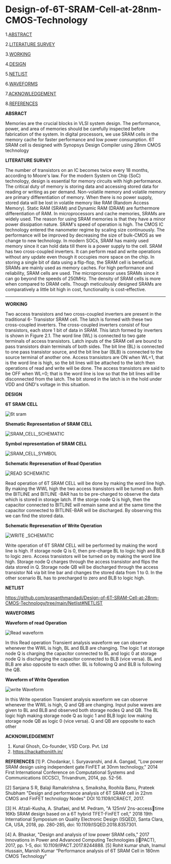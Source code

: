 # Design-of-6T-SRAM-Cell-at-28nm-CMOS-Technology
1.[ABSTRACT](https://github.com/prasanthmandadi/Design-of-6T-SRAM-Cell-at-28nm-CMOS-Technology/edit/main/README.md#ABSRACT)

2.[LITERATURE SURVEY](https://github.com/prasanthmandadi/Design-of-6T-SRAM-Cell-at-28nm-CMOS-Technology/edit/main/README.md#LITERATURE-SURVEY)

3.[WORKING](https://github.com/prasanthmandadi/Design-of-6T-SRAM-Cell-at-28nm-CMOS-Technology/edit/main/README.md#WORKING)

4.[DESIGN](https://github.com/prasanthmandadi/Design-of-6T-SRAM-Cell-at-28nm-CMOS-Technology/edit/main/README.md#DESIGN)

5.[NETLIST](https://github.com/prasanthmandadi/Design-of-6T-SRAM-Cell-at-28nm-CMOS-Technology/edit/main/README.md#NETLIST)

6.[WAVEFORMS](https://github.com/prasanthmandadi/Design-of-6T-SRAM-Cell-at-28nm-CMOS-Technology/edit/main/README.md#WAVEFORMS)

7.[ACKNOWLEDGEMENT](https://github.com/prasanthmandadi/Design-of-6T-SRAM-Cell-at-28nm-CMOS-Technology/edit/main/README.md#ACKNOWLEDGEMENT)

8.[REFERENCES](https://github.com/prasanthmandadi/Design-of-6T-SRAM-Cell-at-28nm-CMOS-Technology/edit/main/README.md#REFERENCES)

**ABSRACT**

Memories are the crucial blocks in VLSI system 
design. The performance, power, and area of memories should 
be carefully inspected before fabrication of the system. In digital 
processors, we use SRAM cells in the memory cache for faster 
performance and low power consumption. 6T SRAM cell is 
designed with Synopsys Design Compiler using 28nm CMOS 
technology

**LITERATURE SURVEY**

The number of transistors on an IC becomes twice 
every 18 months, according to Moore's law. For the modern 
System on Chip (SoC) technology, design is essential for
memory circuits with high performance. The critical duty of 
memory is storing data and accessing stored data for reading 
or writing as per demand. Non-volatile memory and volatile 
memory are primary differentiation of memory. When there 
is no power supply, stored data will be lost in volatile memory 
like RAM (Random Access Memory). Static RAM (SRAM) 
and Dynamic RAM (DRAM) are furthermore differentiation 
of RAM. In microprocessors and cache memories, SRAMs 
are widely used. The reason for using SRAM memories is 
that they have a minor power dissipation nature. SRAM's
speed of operation is high. The CMOS IC technology entered
the nanometer regime by scaling size continuously. The 
performance will be improved by decreasing the size of bulk-CMOS as we change to new technology. In modern SOCs,
SRAM has mainly used memory since it can hold data till 
there is a power supply to the cell. SRAM has two cross-coupled inverters. It can perform read and write operations 
without any update even though it occupies more space on 
the chip. In storing a single bit of data using a flip-flop, the 
SRAM cell is beneficial. SRAMs are mainly used as memory 
caches. For high performance and reliability, SRAM cells are 
used. The microprocessor uses SRAMs since it can go 
beyond the speeds of 250MHz. The density of SRAM cells is 
more when compared to DRAM cells. Though meticulously 
designed SRAMs are comparatively a little bit high in cost, 
functionality is cost-effective.

****
**WORKING**


Two access transistors and two cross-coupled inverters are 
present in the traditional 6- Transistor SRAM cell. The latch is 
formed with these two cross-coupled inverters. The cross-coupled 
inverters consist of four transistors, each store 1 bit of data in 
SRAM. This latch formed by inverters is shown in Figure 2.1. The
word line (WL) is connected to two gate terminals of access 
transistors. Latch inputs of the SRAM cell are bound to pass 
transistors drain terminals of both sides. The bit line (BL) is 
connected to one pass transistor source, and the bit line bar (BLB) is 
connected to the source terminal of another one. Access transistors 
are ON when WL=1, that is the word line is high, so the bit lines 
will be attached to the latch then operations of read and write will be done. The access transistors are said to be OFF when WL=0; that 
is the word line is low so that the bit lines will be disconnected from
the latch. The bit stored in the latch is in the hold under VDD and 
GND's voltage in this situation.

**DESIGN**

**6T SRAM CELL** 

![6t sram](https://user-images.githubusercontent.com/85571828/155920389-58ba797e-6a83-481b-9f9b-e767cc3e2cfc.jpg) 
                                                                                                 

**Shematic Representation of SRAM CELL**

![SRAM_CELL_SCHEMATIC](https://user-images.githubusercontent.com/85571828/155921219-55d5698b-ae1d-4b50-847b-e86b8e0566f4.JPG)

**Symbol representation of SRAM CELL**

![SRAM_CELL_SYMBOL](https://user-images.githubusercontent.com/85571828/155921283-46a531c4-b11f-4c63-ba91-731433131cc1.JPG)


**Schematic Represenation of Read Operation**

![READ SCHEMATIC](https://user-images.githubusercontent.com/85571828/155921387-5bd706a7-57f7-4538-be47-18fa45c40746.JPG)

Read operation of 6T SRAM CELL will be done by making the word line high. By making the WWL high the two access transistors will be turned on. Both the BITLINE and BITLINE -BAR has to be pre-charged to observe the data which is stored in storage latch. If the storge node Q is high, then the capacitor connected to BITLINE will remain same and at the same time the capacitor connected to BITLINE-BAR will be discharged. By observing this we can find the stored data.


**Schematic Represenation of Write Operation**

![WRITE _SCHEMATIC](https://user-images.githubusercontent.com/85571828/155921457-b0c4e9d0-06ca-4fbd-8036-314bba2b5017.JPG)

Write operation of 6T SRAM CELL will be performed by making the word line is high. If storage node Q is 0, then pre-charge BL to logic high and BLB to logic zero. Access transistors will be turned on by making the word line high. Storage node Q charges through the access transistor and flips the data stored in Q. Storage node QB will be discharged through the access transistor N4 via bit line bar and changes the stored data from 1 to 0. In the other scenario BL has to precharged to zero and BLB to logic high.

**NETLIST** 

https://github.com/prasanthmandadi/Design-of-6T-SRAM-Cell-at-28nm-CMOS-Technology/tree/main/Netlist#NETLIST

**WAVEFORMS**

**Waveform of read Operation**

![Read waveform](https://user-images.githubusercontent.com/85571828/155921617-c51a0400-c33a-4c4d-b319-009fa9e74dc7.JPG)

In this Read operation Transient analysis waveform we can observe whenever the WWL is high, BL and BLB are changing. The logic 1 at storage node Q is charging the capacitor connected to BL and logic 0 at storage node Q is discharging the capacitor connected to BLB (vice versa). BL and BLB are also opposite to each other. BL is following Q and BLB is following the QB.

**Waveform of Write Operation**

![write Waveform](https://user-images.githubusercontent.com/85571828/155921677-254a6cc9-87a8-4354-bd78-bbe57cf539fc.JPG)

In this Write operation Transient analysis waveform we can observe whenever the WWL is high, Q and QB are changing. Input pulse waves are given to BL and BLB and observed both storage nodes Q and QB. The BL logic high making storage node Q as logic 1 and BLB logic low making storage node QB as logic 0 (vice versa). Q and QB are opposite to each other

**ACKNOWLEDGEMENT**

1. Kunal Ghosh, Co-founder, VSD Corp. Pvt. Ltd
2. https://hackathoniith.in/ 

**REFERENCES**
[1] P. Chodankar, I. Suryavanshi, and A. Gangad, "Low power SRAM 
design using independent gate FinFET at 30nm technology," 2014 First 
International Conference on Computational Systems and 
Communications (ICCSC), Trivandrum, 2014, pp. 52-56.

[2] Sanjana S R, Balaji Ramakrishna s, Smaiksha, Roohila Banu, Prateek 
Shubham "Design and performance analysis of 6T SRAM cell in 22nm 
CMOS and FinFET technology Nodes" DOI 10.1109/ICRAECT, 2017.

[3] H. Afzali-Kusha, A. Shafaei, and M. Pedram, "A 125mV 2ns-accesstime 16Kb SRAM design based on a 6T hybrid TFET-FinFET cell," 
2018 19th International Symposium on Quality Electronic Design 
(ISQED), Santa Clara, CA, USA, 2018, pp. 280-285, doi: 
10.1109/ISQED.2018.8357301.

[4] A. Bhaskar, "Design and analysis of low power SRAM cells," 2017 
Innovations in Power and Advanced Computing Technologies (iPACT), 2017, pp. 1-5, doi: 10.1109/IPACT.2017.8244888.
[5] Rohit kumar shah, Inamul Hussain, Manish Kumar “Performance 
analysis of 6T SRAM Cell in 180nm CMOS Technology"









